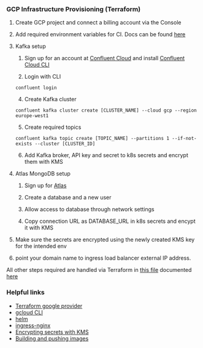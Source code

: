 ### GCP Infrastructure Provisioning (Terraform)

1. Create GCP project and connect a billing account via the Console

2. Add required environment variables for CI. Docs can be found [here](../.circleci/README.md)

3. Kafka setup

   1. Sign up for an account at [Confluent Cloud](https://www.confluent.io) and install [Confluent Cloud CLI](https://docs.confluent.io/confluent-cli/current/overview.html)

   2. Login with CLI

   `confluent login`

   4. Create Kafka cluster

   `confluent kafka cluster create [CLUSTER_NAME] --cloud gcp --region europe-west1`

   5. Create required topics

   `confluent kafka topic create [TOPIC_NAME] --partitions 1 --if-not-exists --cluster [CLUSTER_ID]`

   6. Add Kafka broker, API key and secret to k8s secrets and encrypt them with KMS

4. Atlas MongoDB setup

   1. Sign up for [Atlas](https://www.mongodb.com/atlas/database)

   2. Create a database and a new user

   3. Allow access to database through network settings

   4. Copy connection URL as DATABASE_URL in k8s secrets and encypt it with KMS

5. Make sure the secrets are encrypted using the newly created KMS key for the intended env

6. point your domain name to ingress load balancer external IP address.

All other steps required are handled via Terraform in [this file](../infra/terraform/main.tf) documented [here](/infra/terraform/README.md)

### Helpful links

- [Terraform google provider](https://registry.terraform.io/providers/hashicorp/google/latest/docs)
- [gcloud CLI](https://cloud.google.com/sdk/docs/install)
- [helm](https://helm.sh/)
- [ingress-nginx](https://kubernetes.github.io/ingress-nginx/deploy/#quick-start)
- [Encrypting secrets with KMS](https://cloud.google.com/kubernetes-engine/docs/how-to/encrypting-secrets)
- [Building and pushing images](https://cloud.google.com/artifact-registry/docs/docker/pushing-and-pulling)
